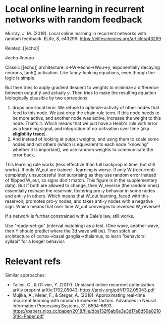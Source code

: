 # Local online learning in recurrent networks with random feedback

Murray, J. M. (2019). Local online learning in recurrent networks with random feedback. ELife, 8, e43299.
https://elifesciences.org/articles/43299

Related: [[echo]]

#echo #neuro

Classic [[echo]] architecture: x→W→echo→Wou→y, exponentially decaying neurons, tanh() activation. Like fancy-looking equations, even though the logic is simple.

But then tries to apply gradient descent to weights to minimize a difference between output $\hat y$ and actualy $y$. Then tries to make the resulting equation biologically plausible by two corrections:
1. drops non-local term. We refuse to optimize activity of other nodes that feed to this node. We just drop the chain rule term. If this node needs to be more active, and another node was active, increase the weight to this node. That's it. Which means that we just have a Hebb's rule with error as a learning signal, and integration of co-activation over time (aka **eligibility trace**).
2. And instead of looking at output weights, and using them to scale some nodes and not others (which is equivalent to each node "knowing" whether it is important), we use random weights to communicate the error back. 

This learning rule works (less effective than full backprop in time, but still works). If only W_out are trained - learning is worse. If only W (recurrent) - completely unsuccessful (not surprising as they use random error instead of flipped W_out, so signs don't match. This figure is in the supplementary data). But if both are allowed to change, then W_reverse (the random ones) essentially reshape the reservoir, fostering pro-y behavior in some nodes and anti-y in others. Which means that W_out learning, faced with this reservoir, promotes pro-y nodes, and takes anti-y nodes with a negative sign. Which means that over time W_out converges to reversed W_reverse!!

If a network is further constrained with a Dale's law, still works.

Use "ready-set-go" (interval matching) as a test. (One wave, another wave, then Y should predict where the 3d wave will be). Then stitch an architecture of cortex→basal ganglia→thalamus, to learn "behavioral syllabi" for a longer behavior.

# Relevant refs

Similar approaches: 
* Tallec, C., & Ollivier, Y. (2017). Unbiased online recurrent optimization. arXiv preprint arXiv:1702.05043. https://arxiv.org/pdf/1702.05043.pdf
* Mujika, A., Meier, F., & Steger, A. (2018). Approximating real-time recurrent learning with random kronecker factors. Advances in Neural Information Processing Systems, 31, 6594-6603.  https://papers.nips.cc/paper/2018/file/dba132f6ab6a3e3d17a8d59e82105f4c-Paper.pdf

